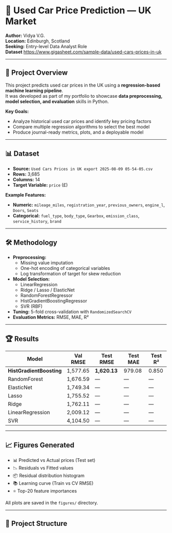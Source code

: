# 🚗 Used Car Price Prediction — UK Market  

**Author:** Vidya V.G.  
**Location:** Edinburgh, Scotland  
**Seeking:** Entry-level Data Analyst Role  
**Dataset** https://www.gigasheet.com/sample-data/used-cars-prices-in-uk

---

## 📄 Project Overview  
This project predicts used car prices in the UK using a **regression-based machine learning pipeline**.  
It was developed as part of my portfolio to showcase **data preprocessing, model selection, and evaluation** skills in Python.

**Key Goals:**  
- Analyze historical used car prices and identify key pricing factors  
- Compare multiple regression algorithms to select the best model  
- Produce journal-ready metrics, plots, and a deployable model  

---

## 📊 Dataset  
- **Source:** `Used Cars Prices in UK export 2025-08-09 05-54-05.csv`  
- **Rows:** 3,685  
- **Columns:** 14  
- **Target Variable:** `price` (£)  

**Example Features:**  
- **Numeric:** `mileage_miles`, `registration_year`, `previous_owners`, `engine_l`, `Doors`, `Seats`  
- **Categorical:** `fuel_type`, `body_type`, `Gearbox`, `emission_class`, `service_history`, `brand`  

---

## 🛠 Methodology  
- **Preprocessing:**  
  - Missing value imputation  
  - One-hot encoding of categorical variables  
  - Log transformation of target for skew reduction  
- **Model Selection:**  
  - LinearRegression  
  - Ridge / Lasso / ElasticNet  
  - RandomForestRegressor  
  - HistGradientBoostingRegressor  
  - SVR (RBF)  
- **Tuning:** 5-fold cross-validation with `RandomizedSearchCV`  
- **Evaluation Metrics:** RMSE, MAE, R²  

---

## 🏆 Results  

| Model                   | Val RMSE | Test RMSE | Test MAE | Test R²  |
|-------------------------|----------|-----------|----------|----------|
| **HistGradientBoosting**| 1,577.65 | **1,620.13** | 979.08   | 0.850    |
| RandomForest            | 1,676.59 | —         | —        | —        |
| ElasticNet              | 1,749.34 | —         | —        | —        |
| Lasso                   | 1,755.52 | —         | —        | —        |
| Ridge                   | 1,762.11 | —         | —        | —        |
| LinearRegression        | 2,009.12 | —         | —        | —        |
| SVR                     | 4,104.50 | —         | —        | —        |

---

## 📈 Figures Generated  
- 📊 Predicted vs Actual prices (Test set)  
- 📉 Residuals vs Fitted values  
- 📦 Residual distribution histogram  
- 📚 Learning curve (Train vs CV RMSE)  
- ⭐ Top-20 feature importances  

All plots are saved in the `figures/` directory.  

---

## 📂 Project Structure  

